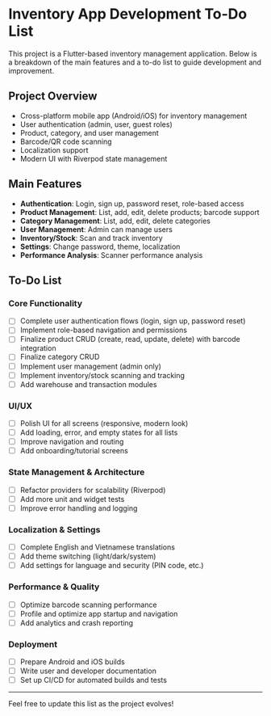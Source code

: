 # Inventory App Development To-Do List

This project is a Flutter-based inventory management application. Below is a breakdown of the main features and a to-do list to guide development and improvement.

## Project Overview

- Cross-platform mobile app (Android/iOS) for inventory management
- User authentication (admin, user, guest roles)
- Product, category, and user management
- Barcode/QR code scanning
- Localization support
- Modern UI with Riverpod state management

## Main Features

- **Authentication**: Login, sign up, password reset, role-based access
- **Product Management**: List, add, edit, delete products; barcode support
- **Category Management**: List, add, edit, delete categories
- **User Management**: Admin can manage users
- **Inventory/Stock**: Scan and track inventory
- **Settings**: Change password, theme, localization
- **Performance Analysis**: Scanner performance analysis

## To-Do List

### Core Functionality

- [ ] Complete user authentication flows (login, sign up, password reset)
- [ ] Implement role-based navigation and permissions
- [ ] Finalize product CRUD (create, read, update, delete) with barcode integration
- [ ] Finalize category CRUD
- [ ] Implement user management (admin only)
- [ ] Implement inventory/stock scanning and tracking
- [ ] Add warehouse and transaction modules

### UI/UX

- [ ] Polish UI for all screens (responsive, modern look)
- [ ] Add loading, error, and empty states for all lists
- [ ] Improve navigation and routing
- [ ] Add onboarding/tutorial screens

### State Management & Architecture

- [ ] Refactor providers for scalability (Riverpod)
- [ ] Add more unit and widget tests
- [ ] Improve error handling and logging

### Localization & Settings

- [ ] Complete English and Vietnamese translations
- [ ] Add theme switching (light/dark/system)
- [ ] Add settings for language and security (PIN code, etc.)

### Performance & Quality

- [ ] Optimize barcode scanning performance
- [ ] Profile and optimize app startup and navigation
- [ ] Add analytics and crash reporting

### Deployment

- [ ] Prepare Android and iOS builds
- [ ] Write user and developer documentation
- [ ] Set up CI/CD for automated builds and tests

---

Feel free to update this list as the project evolves!
